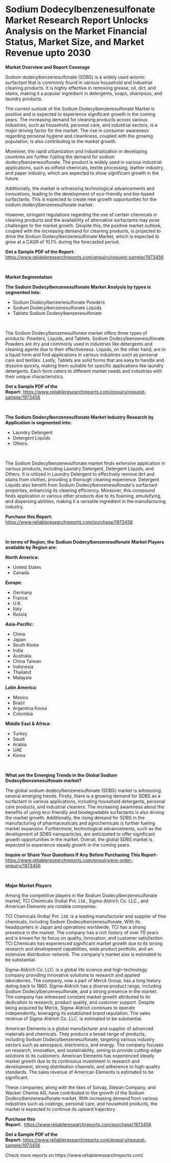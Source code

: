 <p><h1>Sodium Dodecylbenzenesulfonate Market Research Report Unlocks Analysis on the Market Financial Status, Market Size, and Market Revenue upto 2030</h1></p><p><strong>Market Overview and Report Coverage</strong></p>
<p><p>Sodium dodecylbenzenesulfonate (SDBS) is a widely used anionic surfactant that is commonly found in various household and industrial cleaning products. It is highly effective in removing grease, oil, dirt, and stains, making it a popular ingredient in detergents, soaps, shampoos, and laundry products.</p><p>The current outlook of the Sodium Dodecylbenzenesulfonate Market is positive and is expected to experience significant growth in the coming years. The increasing demand for cleaning products across various industries, such as household, personal care, and industrial sectors, is a major driving factor for the market. The rise in consumer awareness regarding personal hygiene and cleanliness, coupled with the growing population, is also contributing to the market growth.</p><p>Moreover, the rapid urbanization and industrialization in developing countries are further fueling the demand for sodium dodecylbenzenesulfonate. The product is widely used in various industrial applications, such as oilfield chemicals, textile processing, leather industry, and paper industry, which are expected to show significant growth in the future.</p><p>Additionally, the market is witnessing technological advancements and innovations, leading to the development of eco-friendly and bio-based surfactants. This is expected to create new growth opportunities for the sodium dodecylbenzenesulfonate market.</p><p>However, stringent regulations regarding the use of certain chemicals in cleaning products and the availability of alternative surfactants may pose challenges to the market growth. Despite this, the positive market outlook, coupled with the increasing demand for cleaning products, is projected to drive the Sodium Dodecylbenzenesulfonate Market, which is expected to grow at a CAGR of 10.1% during the forecasted period.</p></p>
<p><strong>Get a Sample PDF of the Report:</strong> <a href="https://www.reliableresearchreports.com/enquiry/request-sample/1973456">https://www.reliableresearchreports.com/enquiry/request-sample/1973456</a></p>
<p>&nbsp;</p>
<p><strong>Market Segmentation</strong></p>
<p><strong>The Sodium Dodecylbenzenesulfonate Market Analysis by types is segmented into:</strong></p>
<p><ul><li>Sodium Dodecylbenzenesulfonate Powders</li><li>Sodium Dodecylbenzenesulfonate Liquids</li><li>Tablets Sodium Dodecylbenzenesulfonate</li></ul></p>
<p>&nbsp;</p>
<p><p>The Sodium Dodecylbenzenesulfonate market offers three types of products: Powders, Liquids, and Tablets. Sodium Dodecylbenzenesulfonate Powders are dry and commonly used in industries like detergents and cleaning agents due to their effectiveness. Liquids, on the other hand, are in a liquid form and find applications in various industries such as personal care and textiles. Lastly, Tablets are solid forms that are easy to handle and dissolve quickly, making them suitable for specific applications like laundry detergents. Each form caters to different market needs and industries with their unique characteristics.</p></p>
<p><strong>Get a Sample PDF of the Report:</strong>&nbsp;<a href="https://www.reliableresearchreports.com/enquiry/request-sample/1973456">https://www.reliableresearchreports.com/enquiry/request-sample/1973456</a></p>
<p>&nbsp;</p>
<p><strong>The Sodium Dodecylbenzenesulfonate Market Industry Research by Application is segmented into:</strong></p>
<p><ul><li>Laundry Detergent</li><li>Detergent Liquids</li><li>Others.</li></ul></p>
<p>&nbsp;</p>
<p><p>The Sodium Dodecylbenzenesulfonate market finds extensive application in various products, including Laundry Detergent, Detergent Liquids, and Others. It is utilized in Laundry Detergent to effectively remove dirt and stains from clothes, providing a thorough cleaning experience. Detergent Liquids also benefit from Sodium Dodecylbenzenesulfonate's surfactant properties, enhancing its cleaning efficiency. Moreover, this compound finds application in various other products due to its foaming, emulsifying, and dispersing abilities, making it a versatile ingredient in the manufacturing industry.</p></p>
<p><strong>Purchase this Report:</strong>&nbsp; <a href="https://www.reliableresearchreports.com/purchase/1973456">https://www.reliableresearchreports.com/purchase/1973456</a></p>
<p>&nbsp;</p>
<p><strong>In terms of Region, the Sodium Dodecylbenzenesulfonate Market Players available by Region are:</strong></p>
<p>
    <p> <strong> North America: </strong>
        <ul>
            <li>United States</li>
            <li>Canada</li>
        </ul>
        </p> 
    <p> <strong> Europe: </strong>
        <ul>
            <li>Germany</li>
            <li>France</li>
            <li>U.K.</li>
            <li>Italy</li>
            <li>Russia</li>
        </ul>
        </p> 
    <p> <strong> Asia-Pacific: </strong>
        <ul>
            <li>China</li>
            <li>Japan</li>
            <li>South Korea</li>
            <li>India</li>
            <li>Australia</li>
            <li>China Taiwan</li>
            <li>Indonesia</li>
            <li>Thailand</li>
            <li>Malaysia</li>
        </ul>
        </p> 
    <p> <strong> Latin America: </strong>
        <ul>
            <li>Mexico</li>
            <li>Brazil</li>
            <li>Argentina Korea</li>
            <li>Colombia</li>
        </ul>
        </p> 
    <p> <strong> Middle East & Africa: </strong>
        <ul>
            <li>Turkey</li>
            <li>Saudi</li>
            <li>Arabia</li>
            <li>UAE</li>
            <li>Korea</li>
        </ul>
    </p>
    </p>
<p>&nbsp;</p>
<p><strong>What are the Emerging Trends in the Global Sodium Dodecylbenzenesulfonate market?</strong></p>
<p><p>The global sodium dodecylbenzenesulfonate (SDBS) market is witnessing several emerging trends. Firstly, there is a growing demand for SDBS as a surfactant in various applications, including household detergents, personal care products, and industrial cleaners. The increasing awareness about the benefits of using eco-friendly and biodegradable surfactants is also driving the market growth. Additionally, the rising demand for SDBS in the manufacturing of pharmaceuticals and agrochemicals is further fueling market expansion. Furthermore, technological advancements, such as the development of SDBS nanoparticles, are anticipated to offer significant growth opportunities in the market. Overall, the global SDBS market is expected to experience steady growth in the coming years.</p></p>
<p><strong>Inquire or Share Your Questions If Any Before Purchasing This Report</strong>- <a href="https://www.reliableresearchreports.com/enquiry/pre-order-enquiry/1973456">https://www.reliableresearchreports.com/enquiry/pre-order-enquiry/1973456</a></p>
<p>&nbsp;</p>
<p><strong>Major Market Players</strong></p>
<p><p>Among the competitive players in the Sodium Dodecylbenzenesulfonate market, TCI Chemicals (India) Pvt. Ltd., Sigma-Aldrich Co. LLC., and American Elements are notable companies.</p><p>TCI Chemicals (India) Pvt. Ltd. is a leading manufacturer and supplier of fine chemicals, including Sodium Dodecylbenzenesulfonate. With its headquarters in Japan and operations worldwide, TCI has a strong presence in the market. The company has a rich history of over 70 years and is known for its focus on quality, innovation, and customer satisfaction. TCI Chemicals has experienced significant market growth due to its strong research and development capabilities, wide product portfolio, and an extensive distribution network. The company's market size is estimated to be substantial.</p><p>Sigma-Aldrich Co. LLC. is a global life science and high-technology company providing innovative solutions to research and applied laboratories. The company, now a part of Merck Group, has a long history dating back to 1860. Sigma-Aldrich has a diverse product range, including Sodium Dodecylbenzenesulfonate, and a strong presence in the market. The company has witnessed constant market growth attributed to its dedication to research, product quality, and customer support. Despite being acquired by Merck, Sigma-Aldrich continues to operate independently, leveraging its established brand reputation. The sales revenue of Sigma-Aldrich Co. LLC. is estimated to be substantial.</p><p>American Elements is a global manufacturer and supplier of advanced materials and chemicals. They produce a broad range of products, including Sodium Dodecylbenzenesulfonate, targeting various industry sectors such as aerospace, electronics, and energy. The company focuses on research, innovation, and sustainability, aiming to provide cutting-edge solutions to its customers. American Elements has experienced steady market growth due to its continuous investment in research and development, strong distribution channels, and adherence to high-quality standards. The sales revenue of American Elements is estimated to be significant.</p><p>These companies, along with the likes of Solvay, Stepan Company, and Wacker Chemie AG, have contributed to the growth of the Sodium Dodecylbenzenesulfonate market. With increasing demand from various industries such as coatings, personal care, and household products, the market is expected to continue its upward trajectory.</p></p>
<p><strong>Purchase this Report:</strong>&nbsp;&nbsp;<a href="https://www.reliableresearchreports.com/purchase/1973456">https://www.reliableresearchreports.com/purchase/1973456</a></p>
<p></p>
<p><strong>Get a Sample PDF of the Report:</strong>&nbsp;<a href="https://www.reliableresearchreports.com/enquiry/request-sample/1973456">https://www.reliableresearchreports.com/enquiry/request-sample/1973456</a></p>
<p>Check more reports on https://www.reliableresearchreports.com/</p>